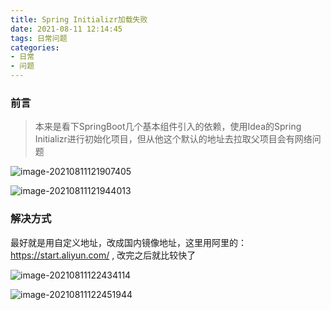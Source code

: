 ```yaml
---
title: Spring Initializr加载失败
date: 2021-08-11 12:14:45
tags: 日常问题
categories: 
- 日常
- 问题
---
```


### 前言

> 本来是看下SpringBoot几个基本组件引入的依赖，使用Idea的Spring Initializr进行初始化项目，但从他这个默认的地址去拉取父项目会有网络问题

![image-20210811121907405](https://gitee-imagehost.oss-cn-beijing.aliyuncs.com/image_host/image-20210811121907405.png)

![image-20210811121944013](https://gitee-imagehost.oss-cn-beijing.aliyuncs.com/image_host/image-20210811121944013.png)

### 解决方式

最好就是用自定义地址，改成国内镜像地址，这里用阿里的：https://start.aliyun.com/  , 改完之后就比较快了

![image-20210811122434114](https://gitee-imagehost.oss-cn-beijing.aliyuncs.com/image_host/image-20210811122434114.png)

![image-20210811122451944](https://gitee-imagehost.oss-cn-beijing.aliyuncs.com/image_host/image-20210811122451944.png)

